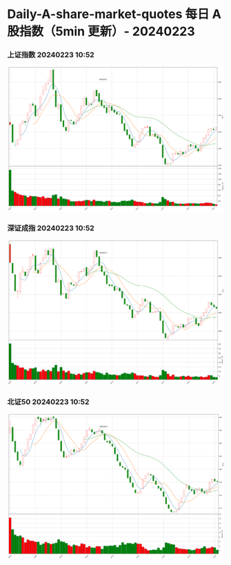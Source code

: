 
# Daily-A-share-market-quotes 每日 A 股指数（5min 更新）- 20240223

### 上证指数 20240223 10:52
![](./fig/2024/2/20240223-sh000001.png)

### 深证成指 20240223 10:52
![](./fig/2024/2/20240223-sz399001.png)

### 北证50 20240223 10:52
![](./fig/2024/2/20240223-bj899050.png)
